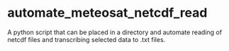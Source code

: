 # automate_meteosat_netcdf_read
A python script that can be placed in a directory and automate reading of netcdf files and transcribing selected data to .txt files.
